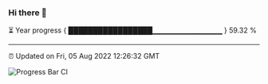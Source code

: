 ### Hi there 👋

⏳ Year progress { █████████████████▁▁▁▁▁▁▁▁▁▁▁▁▁ } 59.32 %

---

⏰ Updated on Fri, 05 Aug 2022 12:26:32 GMT

![Progress Bar CI](https://github.com/liununu/liununu/workflows/Progress%20Bar%20CI/badge.svg)
